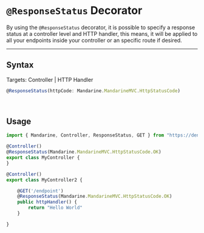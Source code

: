 # `@ResponseStatus` Decorator
By using the `@ResponseStatus` decorator, it is possible to specify a response status at a controller level and HTTP handler, this means, it will be applied to all your endpoints inside your controller or an specific route if desired.

----

## Syntax
Targets: Controller | HTTP Handler
```typescript
@ResponseStatus(httpCode: Mandarine.MandarineMVC.HttpStatusCode)
```

&nbsp;

## Usage

```typescript
import { Mandarine, Controller, ResponseStatus, GET } from "https://deno.land/x/mandarinets@v2.2.0/mod.ts";

@Controller()
@ResponseStatus(Mandarine.MandarineMVC.HttpStatusCode.OK)
export class MyController {
}

@Controller()
export class MyController2 {

    @GET('/endpoint')
    @ResponseStatus(Mandarine.MandarineMVC.HttpStatusCode.OK)
    public httpHandler() {
        return "Hello World"
    }

}
```
